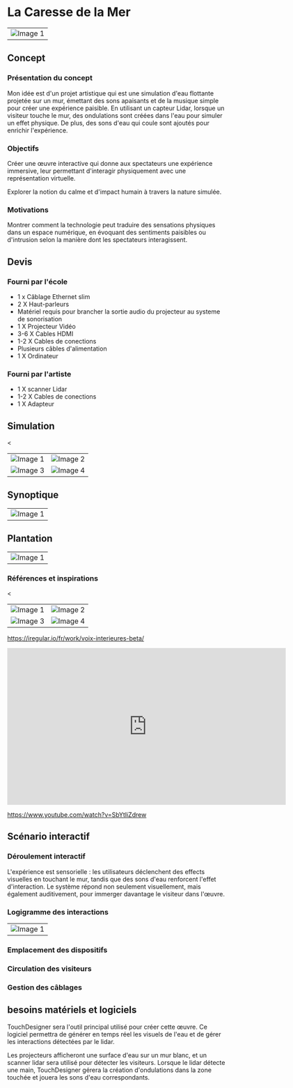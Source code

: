 # La Caresse de la Mer

<table>
  <tr>
    <td><img src="images for water/Screenshot 2024-11-03 210253.png" alt="Image 1" ></td>
  </tr>
</table>

## Concept

### Présentation du concept
Mon idée est d'un projet artistique qui est une simulation d'eau flottante projetée sur un mur, émettant des sons apaisants et de la musique simple pour créer une expérience paisible. En utilisant un capteur Lidar, lorsque un visiteur touche le mur, des ondulations sont créées dans l'eau pour simuler un effet physique. De plus, des sons d'eau qui coule sont ajoutés pour enrichir l'expérience.

### Objectifs
Créer une œuvre interactive qui donne aux spectateurs une expérience immersive, leur permettant d'interagir physiquement avec une représentation virtuelle.

Explorer la notion du calme et d'impact humain à travers la nature simulée.

### Motivations
Montrer comment la technologie peut traduire des sensations physiques dans un espace numérique, en évoquant des sentiments paisibles ou d'intrusion selon la manière dont les spectateurs interagissent.

## Devis

### Fourni par l'école
* 1 x Câblage Ethernet slim
* 2 X Haut-parleurs 
* Matériel requis pour brancher la sortie audio du projecteur au systeme de sonorisation
* 1 X Projecteur Vidéo
* 3-6 X Cables HDMI
* 1-2 X Cables de conections
* Plusieurs câbles d'alimentation
* 1 X Ordinateur 

### Fourni par l'artiste
* 1 X scanner Lidar
* 1-2 X Cables de conections
* 1 X Adapteur





## Simulation
<table>
  <tr>
    <td><img src="images for water/Render1.png" alt="Image 1" ></td>
    <<td><img src="images for water/Render2.png" alt="Image 2" ></td>
  </tr>
    
  <tr>
    <td><img src="images for water/Render3.png" alt="Image 3" ></td>
    <td><img src="images for water/Render4.png" alt="Image 4" ></td>
  </tr>
</table>

## Synoptique

<table>
  <tr>
    <td><img src="images for water/Syno.png" alt="Image 1" ></td>
  </tr>
</table>


## Plantation
<table>
  <tr>
    <td><img src="images for water/plan.png" alt="Image 1" ></td>
  </tr>
</table>



### Références et inspirations

<table>
  <tr>
    <td><img src="images for water/1.jpg" alt="Image 1" ></td>
    <<td><img src="images for water/2.jpg" alt="Image 2" ></td>
  </tr>
    
  <tr>
    <td><img src="images for water/3.jpg" alt="Image 3" ></td>
    <td><img src="images for water/4.jpg" alt="Image 4" ></td>
  </tr>
</table>

https://iregular.io/fr/work/voix-interieures-beta/

<iframe title="vimeo-player" src="https://www.youtube.com/watch?v=SbYtIiZdrew" width="640" height="360" frameborder="0"    allowfullscreen></iframe>

https://www.youtube.com/watch?v=SbYtIiZdrew


## Scénario interactif

### Déroulement interactif

L'expérience est sensorielle : les utilisateurs déclenchent des effects visuelles en touchant le mur, tandis que des sons d'eau renforcent l'effet d'interaction. Le système répond non seulement visuellement, mais également auditivement, pour immerger davantage le visiteur dans l'œuvre.

### Logigramme des interactions
<table>
  <tr>
    <td><img src="images for water/index.png" alt="Image 1" ></td>
  </tr>
</table>

### Emplacement des dispositifs

### Circulation des visiteurs

### Gestion des câblages

## besoins matériels et logiciels



TouchDesigner sera l'outil principal utilisé pour créer cette œuvre. Ce logiciel permettra de générer en temps réel les visuels de l'eau et de gérer les interactions détectées par le lidar.

Les projecteurs afficheront une surface d'eau sur un mur blanc, et un scanner lidar sera utilisé pour détecter les visiteurs. Lorsque le lidar détecte une main, TouchDesigner gérera la création d'ondulations dans la zone touchée et jouera les sons d'eau correspondants.



